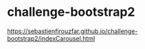 # challenge-bootstrap2
https://sebastienfirouzfar.github.io/challenge-bootstrap2/indexCarousel.html
